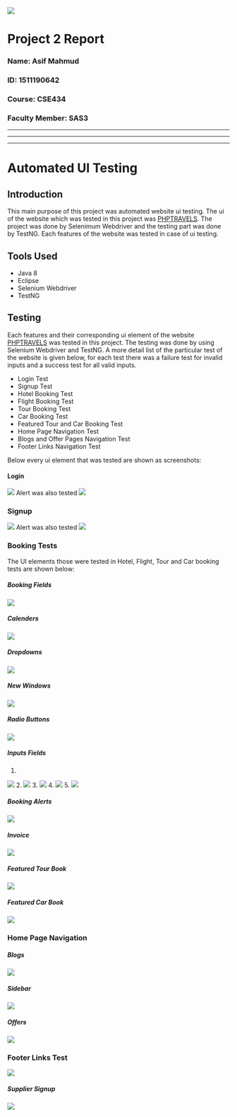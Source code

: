 <p allign = "center">
<img src = "Report_images/nsulogo.png">
</p>
<div>
<h1> Project 2 Report </h1>
<h3>Name: Asif Mahmud</h3>
<h3>ID: 1511190642</h3>
<h3>Course: CSE434</h3>
<h3>Faculty Member: SAS3</h3>
</div>     


___
___
___

# Automated UI Testing

## Introduction
This main purpose of this project was automated website ui testing. The ui of the website which was tested in this project was [PHPTRAVELS](https://www.phptravels.net/). The project was done by Selenimum Webdriver and the testing part was done by TestNG. Each features of the website was tested in case of ui testing.

## Tools Used
* Java 8
* Eclipse
* Selenium Webdriver
* TestNG

## Testing
Each features and their corresponding ui element of the website [PHPTRAVELS](https://www.phptravels.net/) was tested in this project. The testing was done by using Selenium Webdriver and TestNG. A more detail list of the particular test of the website is given below, for each test there was a failure test for invalid inputs and a success test for all valid inputs.

* Login Test 
* Signup Test
* Hotel Booking Test
* Flight Booking Test
* Tour Booking Test
* Car Booking Test
* Featured Tour and Car Booking Test
* Home Page Navigation Test
* Blogs and Offer Pages Navigation Test
* Footer Links Navigation Test

Below every ui element that was tested are shown as screenshots:

#### Login
![](Report_images/login.PNG)
Alert was also tested
![](Report_images/loginalert.PNG)

### Signup
![](Report_images/signup.PNG)
Alert was also tested
![](Report_images/signupalert.PNG)

### Booking Tests
The UI elements those were tested in Hotel, Flight, Tour and Car booking tests are shown below:

##### Booking Fields
![](Report_images/bookings.PNG)
##### Calenders
![](Report_images/calender.PNG)
##### Dropdowns
![](Report_images/dropdowns.PNG)
##### New Windows
![](Report_images/newwindow.PNG)
##### Radio Buttons
![](Report_images/radiobuttons.PNG)
##### Inputs Fields
1.
![](Report_images/bookingoptions.PNG)
2.
![](Report_images/tourbookingoptions.PNG)
3.
![](Report_images/inputfields.PNG)
4.
![](Report_images/switches.PNG)
5.
![](Report_images/passport.PNG)
##### Booking Alerts
![](Report_images/bookingalert.PNG)
##### Invoice
![](Report_images/invoice.PNG)
##### Featured Tour Book
![](Report_images/featuredtours.PNG)
##### Featured Car Book
![](Report_images/featuredcar.PNG)

### Home Page Navigation
##### Blogs
![](Report_images/blogs.PNG)
##### Sidebar
![](Report_images/blogsidebar.PNG)
##### Offers
![](Report_images/offer.PNG)

### Footer Links Test
![](Report_images/footer.PNG)
##### Supplier Signup
![](Report_images/suppliersignup.PNG)






